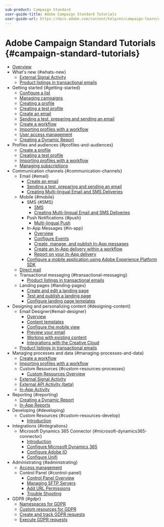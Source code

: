 ```yaml
---
sub-product: Campaign Standard
user-guide-title: Adobe Campaign Standard Tutorials
user-guide-url: https://docs.adobe.com/content/help/en/campaign-learn/campaign-standard-tutorials/overview.html
---
```


# Adobe Campaign Standard Tutorials {#campaign-standard-tutorials}

+ [Overview](/help/acs/overview.md)
+ What's new {#whats-new}
  + [External Signal Activity](/help/acs/managing-processes-and-data/external-signal-activity.md)
  + [Product listings in transactional emails](/help/acs/designing-content/product-listings-in-transactional-email.md)
+ Getting started {#getting-started}
  + [Configure a list](/help/acs/getting-started/configure-a-list.md)
  + [Managing campaigns](/help/acs/getting-started/managing-campaigns.md)
  + [Creating a profile](/help/acs/profiles-and-audiences/creating-a-profile.md)
  + [Creating a test profile](/help/acs/profiles-and-audiences/test-profiles.md)
  + [Create an email](/help/acs/communication-channels/email/create-email-from-homepage.md)
  + [Sending a test, preparing and sending an email](/help/acs/communication-channels/email/sending-test-preparing-sending-email.md)
  + [Create a workflow](/help/acs/managing-processes-and-data/create-workflow.md)
  + [Importing profiles with a workflow](/help/acs/managing-processes-and-data/importing-profiles.md)
  + [User access management](/help/acs/administrating/access-management.md)
  + [Creating a Dynamic Report](/help/acs/reporting/creating-a-dynamic-report.md)
+ Profiles and audiences {#profiles-and-audiences}
  + [Create a profile](/help/acs/profiles-and-audiences/creating-a-profile.md)
  + [Creating a test profile](/help/acs/profiles-and-audiences/test-profiles.md)
  + [Importing profiles with a workflow](/help/acs/managing-processes-and-data/importing-profiles.md)
  + [Managing subscriptions](/help/acs/managing-processes-and-data/services-and-subscriptions.md)
+ Communication channels {#communication-channels}
  + Email {#email}
    + [Create an email](/help/acs/communication-channels/email/create-email-from-homepage.md)
    + [Sending a test, preparing and sending an email](/help/acs/communication-channels/email/sending-test-preparing-sending-email.md)
    + [Creating Multi-lingual Email and SMS Deliveries](/help/acs/communication-channels/create-multilingual-deliveries.md)
  + Mobile {#mobile}
    + SMS {#SMS}
      + [SMS](/help/acs/communication-channels/mobile/sms/sms-delivery.md)
      + [Creating Multi-lingual Email and SMS Deliveries](/help/acs/communication-channels/create-multilingual-deliveries.md)
    + Push Notifications {#push}
      + [Multi-lingual Push](/help/acs/communication-channels/mobile/push/create-multilingual-push.md)
    + In-App Messages {#in-app}
      + [Overview](/help/acs/communication-channels/mobile/in-app/in-app-message-overview.md)
      + [Configure Events](/help/acs/communication-channels/mobile/in-app/configure-events.md)
      + [Create, manage, and publish In-App messages](/help/acs/communication-channels/mobile/in-app/create-manage-publish-in-app-messages.md)
      + [Create an In-App delivery within a workflow](/help/acs/communication-channels/mobile/in-app/in-app-activity.md)
      + [Report on your In-App delivery](/help/acs/communication-channels/mobile/in-app/in-app-reporting.md)
    + [Configure a mobile application using Adobe Experience Platform SDK](/help/acs/communication-channels/mobile/configure-mobile-app-using-aep-sdk.md)
  + [Direct mail](/help/acs/communication-channels/direct-mail/directmail.md)
  + Transactional messaging {#transactional-messaging}
    + [Product listings in transactional emails](/help/acs/designing-content/product-listings-in-transactional-email.md)
  + Landing pages {#landing-pages}
    + [Create and edit a landing page](/help/acs/communication-channels/landing-pages/landing-page-create-and-edit.md)
    + [Test and publish a landing page](/help/acs/communication-channels/landing-pages/landing-page-test-and-publish.md)
    + [Configure landing page templates](/help/acs/communication-channels/landing-pages/landing-page-configure-templates.md)
+ Designing and personalizing content {#designing-content}
  + Email Designer{#email-designer}
    + [Overview](/help/acs/designing-content/email-designer/email-designer-overview.md)
    + [Content templates](/help/acs/designing-content/email-designer/email-content-templates.md)
    + [Configure the mobile view](/help/acs/designing-content/email-designer/configure-the-mobile-view.md)
    + [Preview your email](/help/acs/designing-content/email-designer/preview-your-email.md)
    + [Working with existing content](/help/acs/designing-content/email-designer/working-with-existing-content.md)
    + [Integrations with the Creative Cloud](/help/acs/designing-content/email-designer/integrations-with-the-adobe-creative-cloud.md)
  + [Product listings in transactional emails](/help/acs/designing-content/product-listings-in-transactional-email.md)
+ Managing processes and data {#managing-processes-and-data}
  + [Create a workflow](/help/acs/managing-processes-and-data/create-workflow.md)
  + [Importing profiles with a workflow](/help/acs/managing-processes-and-data/importing-profiles.md)
  + Custom Resources {#custom-resources-processes}
    + [Custom Resources Overview](/help/acs/managing-processes-and-data/custom-resources/custom-resources-overview.md)
  + [External Signal Activity](/help/acs/managing-processes-and-data/external-signal-activity.md)
  + [External API Activity (beta)](/help/acs/managing-processes-and-data/external-api-activity.md)
  + [In-App Activity](/help/acs/communication-channels/mobile/in-app/in-app-activity.md)
+ Reporting {#reporting}
  + [Creating a Dynamic Report](/help/acs/reporting/creating-a-dynamic-report.md)
  + [In-App Reports](/help/acs/communication-channels/mobile/in-app/in-app-reporting.md)
+ Developing {#developing}
  + Custom Resources {#custom-resources-develop}
    + [Introduction](/help/acs/managing-processes-and-data/custom-resources/custom-resources-overview.md)
+ Integrations {#integrations}
  + Microsoft Dynamics 365 Connector {#microsoft-dynamics365-connector}
    + [Introduction](/help/acs/integration/microsoft-dynamics-365-connector/introduction.md)
    + [Configure Microsoft Dynamics 365](/help/acs/integration/microsoft-dynamics-365-connector/configure-microsoft-dynamics-365.md)
    + [Configure Adobe IO](/help/acs/integration/microsoft-dynamics-365-connector/configure-adobe-io.md)
    + [Configure Unifi](/help/acs/integration/microsoft-dynamics-365-connector/configure-unifi.md)
+ Administrating {#administrating}
  + [Access management](/help/acs/administrating/access-management.md)
  + Control Panel {#control-panel}
    + [Control Panel Overview](/help/acs/administrating/control-panel/control-panel-overview.md)
    + [Managing SFTP Servers](/help/acs/administrating/control-panel/cp-managing-sftp-servers.md)
    + [Add URL Permissions](/help/acc/monitoring-campaign-classic/control-panel/control-panel-url-permissions.md)
    + [Trouble Shooting](/help/acs/administrating/control-panel/cp-trouble-shooting.md)
+ GDPR {#gdpr}
  + [Namespaces for GDPR](/help/acs/gdpr/gdpr-namespaces.md)
  + [Custom resources for GDPR](/help/acs/gdpr/gdpr-custom-resources.md)
  + [Create and track GDPR requests](/help/acs/gdpr/create-and-track-gdpr-requests.md)
  + [Execute GDPR requests](/help/acs/gdpr/gdpr-execute-requests.md)
